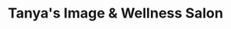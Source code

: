 ---
title: "Tanya's Image & Wellness Salon"
url: /cincinnati/tanyas-image-and-wellness-salon/
shop: hairdresser
---